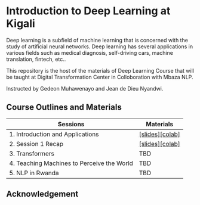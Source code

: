 # Introduction to Deep Learning at Kigali

Deep learning is a subfield of machine learning that is concerned with the study of artificial neural networks. Deep learning has several applications in various fields such as medical diagnosis, self-driving cars, machine translation, fintech, etc..

This repository is the host of the materials of Deep Learning Course that will be taught at Digital Transformation Center in Colloboration with Mbaza NLP.

Instructed by Gedeon Muhawenayo and Jean de Dieu Nyandwi.

## Course Outlines and Materials

| Sessions                 | Materials              |             
| -----------              | -----------            |
| 1. Introduction and Applications|[[slides]](materials/slides/sess1-intro-to-dl.pdf)[[colab]](https://colab.research.google.com/drive/1oHFyfJjPvlb7fbiKCi54_F4IuEKFE_eC?usp=sharing)| 
| 2. Session 1 Recap | [[slides]](..)[[colab]](https://colab.research.google.com/drive/1JIGWzdnYoDrzKpTDMt6Q4U1XBzrP7kkn?usp=sharing) |  
| 3. Transformers          |TBD  |
| 4. Teaching Machines to Perceive the World|TBD |
| 5. NLP in Rwanda | TBD |

## Acknowledgement

